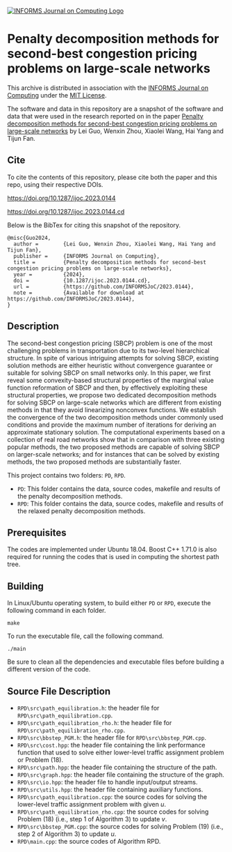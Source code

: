 [![INFORMS Journal on Computing Logo](https://INFORMSJoC.github.io/logos/INFORMS_Journal_on_Computing_Header.jpg)](https://pubsonline.informs.org/journal/ijoc)

# Penalty decomposition methods for second-best congestion pricing problems on large-scale networks

This archive is distributed in association with the [INFORMS Journal on Computing](https://pubsonline.informs.org/journal/ijoc) under the [MIT License](LICENSE).

The software and data in this repository are a snapshot of the software and data that were used in the research reported on in the paper [Penalty decomposition methods for second-best congestion pricing problems on large-scale networks](https://doi.org/10.1287/ijoc.2023.0144) by Lei Guo, Wenxin Zhou, Xiaolei Wang, Hai Yang and Tijun Fan.

## Cite

To cite the contents of this repository, please cite both the paper and this repo, using their respective DOIs.

https://doi.org/10.1287/ijoc.2023.0144

https://doi.org/10.1287/ijoc.2023.0144.cd

Below is the BibTex for citing this snapshot of the repository.

```
@misc{Guo2024,
  author =        {Lei Guo, Wenxin Zhou, Xiaolei Wang, Hai Yang and Tijun Fan},
  publisher =     {INFORMS Journal on Computing},
  title =         {Penalty decomposition methods for second-best congestion pricing problems on large-scale networks},
  year =          {2024},
  doi =           {10.1287/ijoc.2023.0144.cd},
  url =           {https://github.com/INFORMSJoC/2023.0144},
  note =          {Available for download at https://github.com/INFORMSJoC/2023.0144},
}  
```

## Description

The second-best congestion pricing (SBCP) problem is one of the most challenging problems in transportation due to its  two-level hierarchical structure. In spite of various intriguing attempts for solving SBCP, existing solution methods are either heuristic without convergence guarantee or suitable for solving SBCP on small networks only. In this paper, we first reveal some convexity-based structural properties of the marginal value function reformation of SBCP and then, by effectively exploiting these structural properties, we propose two dedicated decomposition methods for solving SBCP on large-scale networks which are different from existing methods in that they avoid linearizing nonconvex functions. We establish the convergence of the two decomposition methods under commonly used conditions and provide the maximum number of iterations for deriving an approximate stationary solution. The computational experiments based on a collection of real road networks show that in comparison with three existing popular methods, the two proposed methods are capable of solving SBCP on larger-scale networks; and for instances that can be solved by existing methods, the two proposed methods are substantially faster.

This project contains two folders: `PD`, `RPD`.

- `PD`: This folder contains the data, source codes, makefile and results of the penalty decomposition methods.
- `RPD`: This folder contains the data, source codes, makefile and results of the relaxed penalty decomposition methods.

## Prerequisites

The codes are implemented under Ubuntu 18.04. Boost C++ 1.71.0 is also required for running the codes that is used in computing the shortest path tree.

## Building

In Linux/Ubuntu operating system, to build either `PD` or `RPD`, execute the following command in each folder.

```
make
```

To run the executable file, call the following command.

```
./main
```

Be sure to clean all the dependencies and executable files before building a different version of the code.

## Source File Description

- `RPD\src\path_equilibration.h`: the header file for `RPD\src\path_equilibration.cpp`.
- `RPD\src\path_equilibration_rho.h`: the header file for `RPD\src\path_equilibration_rho.cpp`.
- `RPD\src\bbstep_PGM.h`: the header file for `RPD\src\bbstep_PGM.cpp`.
- `RPD\src\cost.hpp`: the header file containing the link performance function that used to solve either lower-level traffic assignment problem or Problem (18).
- `RPD\src\path.hpp`: the header file containing the structure of the path.
- `RPD\src\graph.hpp`: the header file containing the structure of the graph.
- `RPD\src\io.hpp`: the header file to handle input/output streams.
- `RPD\src\utils.hpp`: the header file containing auxiliary functions.
- `RPD\src\path_equilibration.cpp`: the source codes for solving the lower-level traffic assignment problem with given $u$.
- `RPD\src\path_equilibration_rho.cpp`: the source codes for solving Problem (18) (i.e., step 1 of Algorithm 3) to update $v$.
- `RPD\src\bbstep_PGM.cpp`: the source codes for solving Problem (19) (i.e., step 2 of Algorithm 3) to update $u$.
- `RPD\main.cpp`: the source codes of Algorithm RPD.
